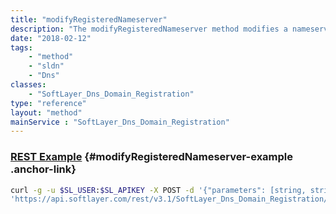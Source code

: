```yaml
---
title: "modifyRegisteredNameserver"
description: "The modifyRegisteredNameserver method modifies a nameserver that was registered. "
date: "2018-02-12"
tags:
    - "method"
    - "sldn"
    - "Dns"
classes:
    - "SoftLayer_Dns_Domain_Registration"
type: "reference"
layout: "method"
mainService : "SoftLayer_Dns_Domain_Registration"
---
```


### [REST Example](#modifyRegisteredNameserver-example) <a href="/article/rest/"><i class="fas fa-question"></i></a> {#modifyRegisteredNameserver-example .anchor-link} 
```bash
curl -g -u $SL_USER:$SL_APIKEY -X POST -d '{"parameters": [string, string, string]}' \
'https://api.softlayer.com/rest/v3.1/SoftLayer_Dns_Domain_Registration/{SoftLayer_Dns_Domain_RegistrationID}/modifyRegisteredNameserver'
```
